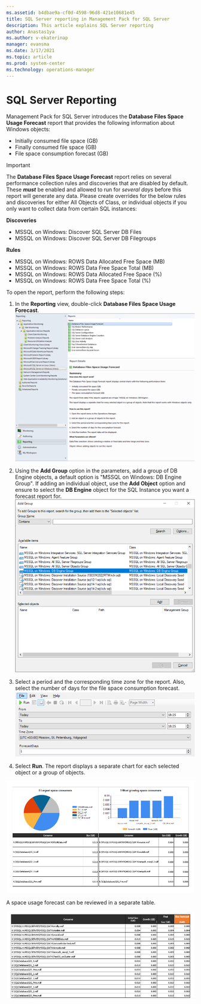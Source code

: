 ```yaml
---
ms.assetid: b4dbae9a-cf0d-4598-96d8-421e10681e45
title: SQL Server reporting in Management Pack for SQL Server
description: This article explains SQL Server reporting
author: Anastas1ya
ms.author: v-ekaterinap
manager: evansma
ms.date: 3/17/2021
ms.topic: article
ms.prod: system-center
ms.technology: operations-manager
---
```


# SQL Server Reporting

Management Pack for SQL Server introduces the **Database Files Space Usage Forecast** report that provides the following information about Windows objects:

- Initially consumed file space (GB)
- Finally consumed file space (GB)
- File space consumption forecast (GB)

> [!IMPORTANT]
> The **Database Files Space Usage Forecast** report relies on several performance collection rules and discoveries that are disabled by default. These ***must*** be enabled and allowed to run for *several days* before this report will generate any data. Please create overrides for the below rules and discoveries for either All Objects of Class, or individual objects if you only want to collect data from certain SQL instances:
> 
>**Discoveries**
> - MSSQL on Windows: Discover SQL Server DB Files
> - MSSQL on Windows: Discover SQL Server DB Filegroups
>
>**Rules**
> - MSSQL on Windows: ROWS Data Allocated Free Space (MB)
> - MSSQL on Windows: ROWS Data Free Space Total (MB) 
> - MSSQL on Windows: ROWS Data Allocated Free Space (%)
> - MSSQL on Windows: ROWS Data Free Space Total (%)

To open the report, perform the following steps:

1. In the **Reporting** view, double-click **Database Files Space Usage Forecast**.
 ![Screenshot showing Database usage forecast.](./media/sql-server-management-pack/database-files-space-usage-forecast.png)

1. Using the **Add Group** option in the parameters, add a group of DB Engine objects, a default option is "MSSQL on Windows: DB Engine Group". If adding an individual object, use the **Add Object** option and ensure to select the **DB Engine** object for the SQL Instance you want a forecast report for.
![Screenshot showing Adding objects and groups.](./media/sql-server-management-pack/adding-objects-and-groups.png)

1. Select a period and the corresponding time zone for the report. Also, select the number of days for the file space consumption forecast.
![Screenshot showing the Forecast period.](./media/sql-server-management-pack/forecast-period.png)

1. Select **Run**.
The report displays a separate chart for each selected object or a group of objects.

![Screenshot showing Forecast chart.](./media/sql-server-management-pack/forecast-chart.png)

A space usage forecast can be reviewed in a separate table.

![Screenshot showing Forecast space usage.](./media/sql-server-management-pack/forecast-space-usage.png)
